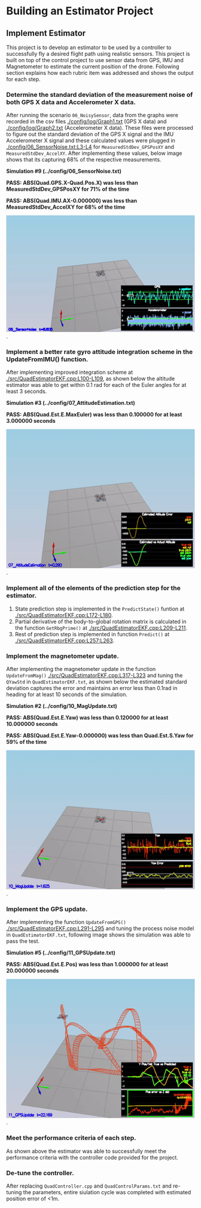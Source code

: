 # Building an Estimator Project #

## Implement Estimator ##

This project is to develop an estimator to be used by a controller to successfully fly a desired flight path using realistic sensors.  This project is built on top of the control project to use sensor data from GPS, IMU and Magnetometer to estimate the current position of the drone.  Following section explains how each rubric item was addressed and shows the output for each step.

### Determine the standard deviation of the measurement noise of both GPS X data and Accelerometer X data. ###

After running the scenario `06_NoisySensor`, data from the graphs were recorded in the csv files [./config/log/Graph1.txt](https://github.com/psaravind/FCND-Estimation-CPP/blob/master/config/log/Graph1.txt) (GPS X data) and [./config/log/Graph2.txt](https://github.com/psaravind/FCND-Estimation-CPP/blob/master/config/log/Graph2.txt) (Accelerometer X data).  These files were processed to figure out the standard deviation of the GPS X signal and the IMU Accelerometer X signal and these calculated values were plugged in [./config/06_SensorNoise.txt:L3-L4](https://github.com/psaravind/FCND-Estimation-CPP/blob/master/config/06_SensorNoise.txt#L3-L4) for `MeasuredStdDev_GPSPosXY` and `MeasuredStdDev_AccelXY`.  After implementing these values, below image shows that its capturing 68% of the respective measurements.

**Simulation #9 (../config/06_SensorNoise.txt)**

**PASS: ABS(Quad.GPS.X-Quad.Pos.X) was less than MeasuredStdDev_GPSPosXY for 71% of the time**

**PASS: ABS(Quad.IMU.AX-0.000000) was less than MeasuredStdDev_AccelXY for 68% of the time**

![./animations/Scenario_6.gif](https://github.com/psaravind/FCND-Estimation-CPP/blob/master/animations/Simulator_6.gif).

### Implement a better rate gyro attitude integration scheme in the UpdateFromIMU() function. ###

After implementing improved integration scheme at [./src/QuadEstimatorEKF.cpp:L100-L109](https://github.com/psaravind/FCND-Estimation-CPP/blob/master/src/QuadEstimatorEKF.cpp#L100-L109), as shown below the altitude estimator was able to get within 0.1 rad for each of the Euler angles for at least 3 seconds.

**Simulation #3 (../config/07_AttitudeEstimation.txt)**

**PASS: ABS(Quad.Est.E.MaxEuler) was less than 0.100000 for at least 3.000000 seconds**

![./animations/Scenario_7.gif](https://github.com/psaravind/FCND-Estimation-CPP/blob/master/animations/Simulator_7.gif).

### Implement all of the elements of the prediction step for the estimator. ###

1. State prediction step is implemented in the `PredictState()` funtion at [./src/QuadEstimatorEKF.cpp:L172-L180](https://github.com/psaravind/FCND-Estimation-CPP/blob/master/src/QuadEstimatorEKF.cpp#L172-L180).
2. Partial derivative of the body-to-global rotation matrix is calculated in the function `GetRbgPrime()` at [./src/QuadEstimatorEKF.cpp:L209-L211](https://github.com/psaravind/FCND-Estimation-CPP/blob/master/src/QuadEstimatorEKF.cpp#L172-L180). 
3. Rest of prediction step is implemented in function `Predict()` at [./src/QuadEstimatorEKF.cpp:L257:L263](https://github.com/psaravind/FCND-Estimation-CPP/blob/master/src/QuadEstimatorEKF.cpp#L257-L263).

### Implement the magnetometer update. ###

After implementing the magnetometer update in the function `UpdateFromMag()` [./src/QuadEstimatorEKF.cpp:L317-L323](https://github.com/psaravind/FCND-Estimation-CPP/blob/master/src/QuadEstimatorEKF.cpp#L317-L323) and tuning the `QYawStd` in `QuadEstimatorEKF.txt`, as shown below the estimated standard deviation captures the error and maintains an error less than 0.1rad in heading for at least 10 seconds of the simulation.

**Simulation #2 (../config/10_MagUpdate.txt)**

**PASS: ABS(Quad.Est.E.Yaw) was less than 0.120000 for at least 10.000000 seconds**

**PASS: ABS(Quad.Est.E.Yaw-0.000000) was less than Quad.Est.S.Yaw for 59% of the time**

![./animations/Scenario_10.gif](https://github.com/psaravind/FCND-Estimation-CPP/blob/master/animations/Simulator_10.gif).

### Implement the GPS update. ###

After implementing the function `UpdateFromGPS()` [./src/QuadEstimatorEKF.cpp:L291-L295](https://github.com/psaravind/FCND-Estimation-CPP/blob/master/src/QuadEstimatorEKF.cpp#L291-L295) and tuning the process noise model in `QuadEstimatorEKF.txt`, following image shows the simulation was able to pass the test.

**Simulation #5 (../config/11_GPSUpdate.txt)** 

**PASS: ABS(Quad.Est.E.Pos) was less than 1.000000 for at least 20.000000 seconds**

![./animations/Scenario_11.gif](https://github.com/psaravind/FCND-Estimation-CPP/blob/master/animations/Simulator_11.gif).

### Meet the performance criteria of each step. ###

As shown above the estimator was able to successfully meet the performance criteria with the controller code provided for the project.

### De-tune the controller. ###

After replacing `QuadController.cpp` and `QuadControlParams.txt` and re-tuning the parameters, entire siulation cycle was completed with estimated position error of <1m.
